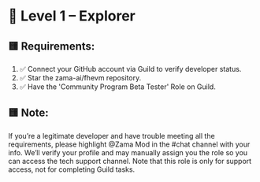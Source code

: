 # 🧭 Level 1 – Explorer

## 🟨 Requirements:
1. ✅ Connect your GitHub account via Guild to verify developer status.
2. ✅ Star the zama-ai/fhevm repository.
3. ✅ Have the 'Community Program Beta Tester' Role on Guild.

## 🟨 Note:
If you’re a legitimate developer and have trouble meeting all the requirements, please highlight @Zama Mod in the #chat channel with your info.
We’ll verify your profile and may manually assign you the role so you can access the tech support channel.
Note that this role is only for support access, not for completing Guild tasks.

